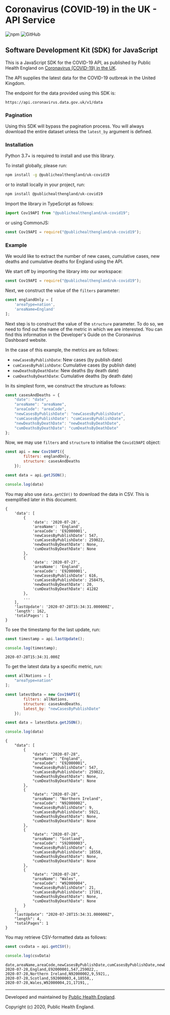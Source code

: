 # Coronavirus (COVID-19) in the UK - API Service

![npm](https://img.shields.io/npm/v/@publichealthengland/uk-covid19)
![GitHub](https://img.shields.io/github/license/publichealthengland/coronavirus-dashboard-api-javascript-sdk)

## Software Development Kit (SDK) for JavaScript

This is a JavaScript SDK for the COVID-19 API, as published by Public Health England
on [Coronavirus (COVID-19) in the UK](http://coronavirus.data.gov.uk/).

The API supplies the latest data for the COVID-19 outbreak in the United Kingdom. 

The endpoint for the data provided using this SDK is:

    https://api.coronavirus.data.gov.uk/v1/data


### Pagination

Using this SDK will bypass the pagination process. You will always download the entire
dataset unless the `latest_by` argument is defined.



### Installation


Python 3.7+ is required to install and use this library.

To install globally, please run:

```bash
npm install -g @publichealthengland/uk-covid19
```

or to install locally in your project, run:

```bash
npm install @publichealthengland/uk-covid19
```

Import the library in TypeScript as follows:

```typescript
import Cov19API from "@publichealthengland/uk-covid19";
```

or using CommonJS:

```javascript
const Cov19API = require("@publichealthengland/uk-covid19");
```


### Example

We would like to extract the number of new cases, cumulative cases, new deaths and
cumulative deaths for England using the API.

We start off by importing the library into our workspace:

```javascript
const Cov19API = require("@publichealthengland/uk-covid19");
```

Next, we construct the value of the `filters` parameter:

```javascript
const englandOnly = [
    'areaType=nation',
    'areaName=England'
];
```

Next step is to construct the value of the `structure` parameter. To do so, we need to
find out the name of the metric in which we are interested. You can find this information
in the Developer's Guide on the Coronavirus Dashboard website.

In the case of this example, the metrics are as follows:

- `newCasesByPublishDate`: New cases (by publish date)
- `cumCasesByPublishDate`: Cumulative cases (by publish date)
- `newDeathsByDeathDate`: New deaths (by death date)
- `cumDeathsByDeathDate`: Cumulative deaths (by death date)

In its simplest form, we construct the structure as follows:

```javascript
const casesAndDeaths = {
    "date": "date",
    "areaName": "areaName",
    "areaCode": "areaCode",
    "newCasesByPublishDate": "newCasesByPublishDate",
    "cumCasesByPublishDate": "cumCasesByPublishDate",
    "newDeathsByDeathDate": "newDeathsByDeathDate",
    "cumDeathsByDeathDate": "cumDeathsByDeathDate"
};
```

Now, we may use `filters` and `structure` to initialise the `Covid19API` object:

```javascript
const api = new Cov19API({
        filters: englandOnly,
        structure: casesAndDeaths
    });

const data = api.getJSON(); 

console.log(data)
```

You may also use `data.getCSV()` to download the data in CSV. This is exemplified later 
in this document.

```
{
    'data': [
        {
            'date': '2020-07-28',
            'areaName': 'England',
            'areaCode': 'E92000001',
            'newCasesByPublishDate': 547,
            'cumCasesByPublishDate': 259022,
            'newDeathsByDeathDate': None,
            'cumDeathsByDeathDate': None
        },
        {
            'date': '2020-07-27',
            'areaName': 'England',
            'areaCode': 'E92000001',
            'newCasesByPublishDate': 616,
            'cumCasesByPublishDate': 258475,
            'newDeathsByDeathDate': 20,
            'cumDeathsByDeathDate': 41282
        },
        ...
    ],
    'lastUpdate': '2020-07-28T15:34:31.000000Z',
    'length': 162,
    'totalPages': 1
}
```

To see the timestamp for the last update, run:

```javascript
const timestamp = api.lastUpdate();

console.log(timestamp);
```

```
2020-07-28T15:34:31.000Z
```

To get the latest data by a specific metric, run:

```javascript
const allNations = [
    "areaType=nation"
];

const latestData = new Cov19API({
        filters: allNations,
        structure: casesAndDeaths,
        latest_by: "newCasesByPublishDate"
    });

const data = latestData.getJSON();

console.log(data)
```

```
{
    "data": [
        {
            "date": "2020-07-28",
            "areaName": "England",
            "areaCode": "E92000001",
            "newCasesByPublishDate": 547,
            "cumCasesByPublishDate": 259022,
            "newDeathsByDeathDate": None,
            "cumDeathsByDeathDate": None
        },
        {
            "date": "2020-07-28",
            "areaName": "Northern Ireland",
            "areaCode": "N92000002",
            "newCasesByPublishDate": 9,
            "cumCasesByPublishDate": 5921,
            "newDeathsByDeathDate": None,
            "cumDeathsByDeathDate": None
        },
        {
            "date": "2020-07-28",
            "areaName": "Scotland",
            "areaCode": "S92000003",
            "newCasesByPublishDate": 4,
            "cumCasesByPublishDate": 18558,
            "newDeathsByDeathDate": None,
            "cumDeathsByDeathDate": None
        },
        {
            "date": "2020-07-28",
            "areaName": "Wales",
            "areaCode": "W92000004",
            "newCasesByPublishDate": 21,
            "cumCasesByPublishDate": 17191,
            "newDeathsByDeathDate": None,
            "cumDeathsByDeathDate": None
        }
    ],
    "lastUpdate": "2020-07-28T15:34:31.000000Z",
    "length": 4,
    "totalPages": 1
}
```


You may retrieve CSV-formatted data as follows:

```javascript
const csvData = api.getCSV();

console.log(csvData)
```

```
date,areaName,areaCode,newCasesByPublishDate,cumCasesByPublishDate,newDeathsByDeathDate,cumDeathsByDeathDate
2020-07-28,England,E92000001,547,259022,,
2020-07-28,Northern Ireland,N92000002,9,5921,,
2020-07-28,Scotland,S92000003,4,18558,,
2020-07-28,Wales,W92000004,21,17191,,
```

-----------

Developed and maintained by [Public Health England](https://www.gov.uk/government/organisations/public-health-england).

Copyright (c) 2020, Public Health England.
